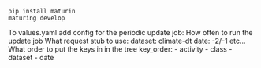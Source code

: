 
```
pip install maturin
maturing develop
```



To values.yaml add config for the periodic update job:
    How often to run the update job
    What request stub to use:
        dataset: climate-dt
        date: -2/-1
        etc...
    What order to put the keys in in the tree
    key_order:
        - activity
        - class
        - dataset
        - date

